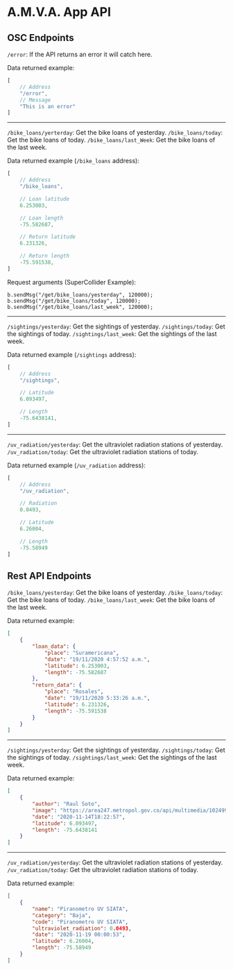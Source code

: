 # A.M.V.A. App API

## OSC Endpoints
`/error`: If the API returns an error it will catch here.

Data returned example:
```js
[
    // Address
    "/error",
    // Message
    "This is an error"
]
```

---
`/bike_loans/yerterday`: Get the bike loans of yesterday.
`/bike_loans/today`: Get the bike loans of today.
`/bike_loans/last_Week`: Get the bike loans of the last week.

Data returned example (`/bike_loans` address):
```js
[
    // Address
    "/bike_loans",

    // Loan latitude
    6.253003,

    // Loan length
    -75.582687,

    // Return latitude
    6.231326,

    // Return length
    -75.591538,
]
```

Request arguments (SuperCollider Example):
```sclang
b.sendMsg("/get/bike_loans/yesterday", 120000);
b.sendMsg("/get/bike_loans/today", 120000);
b.sendMsg("/get/bike_loans/last_week", 120000);
```

---
`/sightings/yesterday`: Get the sightings of yesterday.
`/sightings/today`: Get the sightings of today.
`/sightings/last_week`: Get the sightings of the last week.

Data returned example (`/sightings` address):
```js
[
    // Address
    "/sightings",

    // Latitude
    6.093497,

    // Length
    -75.6438141,
]
```

---
`/uv_radiation/yesterday`: Get the ultraviolet radiation stations of yesterday.
`/uv_radiation/today`: Get the ultraviolet radiation stations of today.

Data returned example (`/uv_radiation` address):
```js
[
    // Address
    "/uv_radiation",

    // Radiation
    0.0493,

    // Latitude
    6.26004,

    // Length
    -75.58949
]
```

## Rest API Endpoints
`/bike_loans/yesterday`: Get the bike loans of yesterday.
`/bike_loans/today`: Get the bike loans of today.
`/bike_loans/last_week`: Get the bike loans of the last week.

Data returned example:
```json
[
    {
        "loan_data": {
            "place": "Suramericana",
            "date": "19/11/2020 4:57:52 a.m.",
            "latitude": 6.253003,
            "length": -75.582687
        },
        "return_data": {
            "place": "Rosales",
            "date": "19/11/2020 5:33:26 a.m.",
            "latitude": 6.231326,
            "length": -75.591538
        }
    }
]
```

---
`/sightings/yesterday`: Get the sightings of yesterday.
`/sightings/today`: Get the sightings of today.
`/sightings/last_week`: Get the sightings of the last week.

Data returned example:
```json
[
    {
        "author": "Raul Soto",
        "image": "https://area247.metropol.gov.co/api/multimedia/1024991",
        "date": "2020-11-14T18:22:57",
        "latitude": 6.093497,
        "length": -75.6438141
    }
]
```

---
`/uv_radiation/yesterday`: Get the ultraviolet radiation stations of yesterday.
`/uv_radiation/today`: Get the ultraviolet radiation stations of today.

Data returned example:
```json
[
    {
        "name": "Piranometro UV SIATA",
        "category": "Baja",
        "code": "Piranometro UV SIATA",
        "ultraviolet_radiation": 0.0493,
        "date": "2020-11-19 00:00:53",
        "latitude": 6.26004,
        "length": -75.58949
    }
]
```
